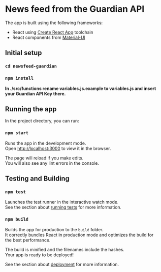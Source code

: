 # News feed from the Guardian API

The app is built using the following frameworks:

* React using [Create React App](https://github.com/facebook/create-react-app) toolchain
* React components from [Material-UI](https://material-ui.com/)

## Initial setup
### `cd newsfeed-guardian`
### `npm install`
**In ./src/functions rename variables.js.example to variables.js and insert your Guardian API Key there.**

## Running the app

In the project directory, you can run:

### `npm start`

Runs the app in the development mode.<br />
Open [http://localhost:3000](http://localhost:3000) to view it in the browser.

The page will reload if you make edits.<br />
You will also see any lint errors in the console.

## Testing and Building

### `npm test`

Launches the test runner in the interactive watch mode.<br />
See the section about [running tests](https://facebook.github.io/create-react-app/docs/running-tests) for more information.

### `npm build`

Builds the app for production to the `build` folder.<br />
It correctly bundles React in production mode and optimizes the build for the best performance.

The build is minified and the filenames include the hashes.<br />
Your app is ready to be deployed!

See the section about [deployment](https://facebook.github.io/create-react-app/docs/deployment) for more information.
